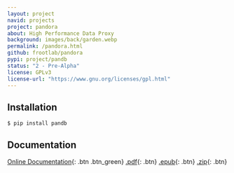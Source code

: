 ```yaml
---
layout: project
navid: projects
project: pandora
about: High Performance Data Proxy
background: images/back/garden.webp
permalink: /pandora.html
github: frootlab/pandora
pypi: project/pandb
status: "2 - Pre-Alpha"
license: GPLv3
license-url: "https://www.gnu.org/licenses/gpl.html"
---
```


## Installation
```shell
$ pip install pandb
```

## Documentation
[Online Documentation](http://docs.frootlab.org/projects/pandora){: .btn .btn_green} [.pdf](https://readthedocs.org/projects/pandora/downloads/pdf/latest/){: .btn}
[.epub](https://readthedocs.org/projects/pandora/downloads/epub/latest/){: .btn}
[.zip](https://readthedocs.org/projects/pandora/downloads/htmlzip/latest/){: .btn}
